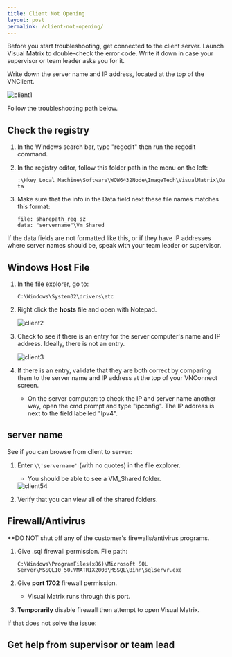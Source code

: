 ```yaml
---
title: Client Not Opening
layout: post
permalink: /client-not-opening/
---
```


Before you start troubleshooting, get connected to the client server. Launch Visual Matrix to double-check the error code. Write it down in case your supervisor or team leader asks you for it. 

Write down the server name and IP address, located at the top of the VNClient.

<img src="/portfolio/images/client1.png" alt="client1">

Follow the troubleshooting path below.

## Check the registry

1. In the Windows search bar, type "regedit" then run the regedit command.

2. In the registry editor, follow this folder path in the menu on the left: 

    `:\Hkey_Local_Machine\Software\WOW6432Node\ImageTech\VisualMatrix\Data`

3. Make sure that the info in the Data field next these file names matches this format:

    `file: sharepath_reg_sz` <br>
    `data: "servername"\Vm_Shared`

If the data fields are not formatted like this, or if they have IP addresses where server names should be, speak with your team leader or supervisor.

## Windows Host File

1. In the file explorer, go to:

    `C:\Windows\System32\drivers\etc`
    
2. Right click the **hosts** file and open with Notepad.

    <img src="/portfolio/images/client2.png" alt="client2">

3. Check to see if there is an entry for the server computer's name and IP address. Ideally, there is not an entry.

    <img src="/portfolio/images/client3.png" alt="client3">

4. If there is an entry, validate that they are both correct by comparing them to the server name and IP address at the top of your VNConnect screen.

    - On the server computer: to check the IP and server name another way, open the cmd prompt and type "ipconfig". The IP address is next to the field labelled "Ipv4".
    
## server name

See if you can browse from client to server:

1. Enter `\\'servername'` (with no quotes) in the file explorer.

    - You should be able to see a VM_Shared folder.

    <img src="/portfolio/images/client4.png" alt="client54">

2. Verify that you can view all of the shared folders. 

## Firewall/Antivirus

**DO NOT shut off any of the customer's firewalls/antivirus programs.

1. Give .sql firewall permission. File path:

    `C:\Windows\ProgramFiles(x86)\Microsoft SQL Server\MSSQL10_50.VMATRIX2008\MSSQL\Binn\sqlservr.exe`
    
2. Give **port 1702** firewall permission. 
    - Visual Matrix runs through this port.
    
3. **Temporarily** disable firewall then attempt to open Visual Matrix.

If that does not solve the issue: 

## Get help from supervisor or team lead




